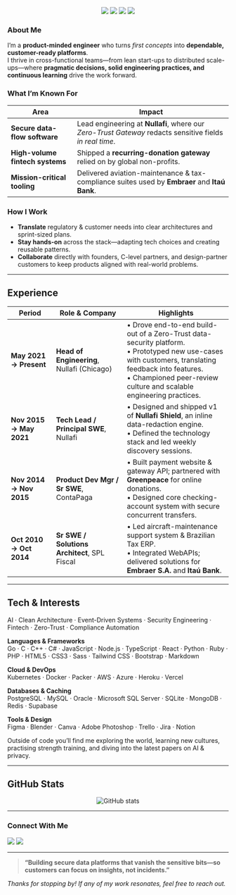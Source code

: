 <!--
╔══════════════════════════════════════════════════════════╗
║  **José Souza** – Head of Engineering @ Nullafi          ║
╚══════════════════════════════════════════════════════════╝
-->

<p align="center">
  <img src="https://img.shields.io/badge/-Brazil-00A859?style=for-the-badge&logo=Brazil&logoColor=white" />
  <img src="https://img.shields.io/badge/English-Native%20%7C%20Bilingual-blue?style=for-the-badge" />
  <img src="https://img.shields.io/badge/Português-Nativo%20%7C%20Bilíngue-green?style=for-the-badge" />
  <a href="https://patents.justia.com/inventor/jos-carlos-de-souza-bueno-jr">
    <img src="https://img.shields.io/badge/Patents-3%2B-important?style=for-the-badge&logo=bookstack" />
  </a>
</p>

### About Me
I’m a **product-minded engineer** who turns *first concepts* into **dependable, customer-ready platforms**.  
I thrive in cross-functional teams—from lean start-ups to distributed scale-ups—where **pragmatic decisions, solid engineering practices, and continuous learning** drive the work forward.

### What I’m Known For
| Area | Impact |
|------|--------|
| **Secure data-flow software** | Lead engineering at **Nullafi**, where our *Zero-Trust Gateway* redacts sensitive fields _in real time_. |
| **High-volume fintech systems** | Shipped a **recurring-donation gateway** relied on by global non-profits. |
| **Mission-critical tooling** | Delivered aviation-maintenance & tax-compliance suites used by **Embraer** and **Itaú Bank**. |

### How I Work
- **Translate** regulatory & customer needs into clear architectures and sprint-sized plans.  
- **Stay hands-on** across the stack—adapting tech choices and creating reusable patterns.  
- **Collaborate** directly with founders, C-level partners, and design-partner customers to keep products aligned with real-world problems.

---

## Experience

| Period | Role & Company | Highlights |
|--------|----------------|------------|
| **May 2021 → Present** |  **Head of Engineering**, Nullafi (Chicago) | • Drove end-to-end build-out of a Zero-Trust data-security platform.<br>• Prototyped new use-cases with customers, translating feedback into features.<br>• Championed peer-review culture and scalable engineering practices. |
| **Nov 2015 → May 2021** | **Tech Lead / Principal SWE**, Nullafi | • Designed and shipped v1 of **Nullafi Shield**, an inline data-redaction engine.<br>• Defined the technology stack and led weekly discovery sessions. |
| **Nov 2014 → Nov 2015** | **Product Dev Mgr / Sr SWE**, ContaPaga | • Built payment website & gateway API; partnered with **Greenpeace** for online donations.<br>• Designed core checking-account system with secure concurrent transfers. |
| **Oct 2010 → Oct 2014** | **Sr SWE / Solutions Architect**, SPL Fiscal | • Led aircraft-maintenance support system & Brazilian Tax ERP.<br>• Integrated WebAPIs; delivered solutions for **Embraer S.A.** and **Itaú Bank**. |

---

## Tech & Interests
AI · Clean Architecture · Event-Driven Systems · Security Engineering · Fintech · Zero-Trust · Compliance Automation

**Languages & Frameworks**  
Go · C · C++ · C# · JavaScript · Node.js · TypeScript · React · Python · Ruby · PHP · HTML5 · CSS3 · Sass · Tailwind CSS · Bootstrap · Markdown

**Cloud & DevOps**  
Kubernetes · Docker · Packer · AWS · Azure · Heroku · Vercel

**Databases & Caching**  
PostgreSQL · MySQL · Oracle · Microsoft SQL Server · SQLite · MongoDB · Redis · Supabase

**Tools & Design**  
Figma · Blender · Canva · Adobe Photoshop · Trello · Jira · Notion


Outside of code you’ll find me exploring the world, learning new cultures, practising strength training, and diving into the latest papers on AI & privacy.

---

## GitHub Stats
<!-- Replace `your-username` with your actual GitHub handle -->
<p align="center">
  <img src="http://github-profile-summary-cards.vercel.app/api/cards/profile-details?username=jcarlosjunior&theme=dark" alt="GitHub stats" />
</p>

---

### Connect With Me
<a href="https://www.linkedin.com/in/jose-souza/"><img src="https://img.shields.io/badge/LinkedIn-0077B5?style=flat&logo=linkedin&logoColor=white" /></a>
<a href="https://patents.justia.com/inventor/jos-carlos-de-souza-bueno-jr"><img src="https://img.shields.io/badge/View%20Patents-FFB81C?style=flat&logo=google-patents&logoColor=black" /></a>

---

> **“Building secure data platforms that vanish the sensitive bits—so customers can focus on insights, not incidents.”**

*Thanks for stopping by! If any of my work resonates, feel free to reach out.* 
